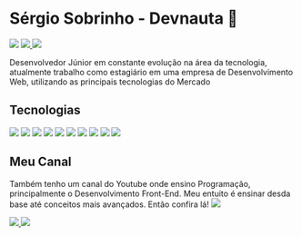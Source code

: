 # Sérgio Sobrinho - Devnauta 🚀

<p> 
  <a href="https://linkedin.com/in/sobrinhosergio" alt="Linkedin">
  <img src="https://img.shields.io/badge/LinkedIn-0077B5?style=for-the-badge&logo=linkedin&logoColor=white" /></a>

  <a href="https://www.instagram.com/sergiosob_/">
    <img src="https://img.shields.io/badge/Instagram-E4405F?style=for-the-badge&logo=instagram&logoColor=white">
  </a>

  <a href="https://www.facebook.com/sergio.sobrinho.9638/">
    <img src="https://img.shields.io/badge/Facebook-1877F2?style=for-the-badge&logo=facebook&logoColor=white">
  </a>
</p>


Desenvolvedor Júnior em constante evolução na área da tecnologia, atualmente trabalho como estagiário em uma empresa de Desenvolvimento Web, utilizando as principais tecnologias do Mercado

## Tecnologias

<p>
  <img src="https://img.shields.io/badge/HTML5-E34F26?style=for-the-badge&logo=html5&logoColor=white" />
  <img src="https://img.shields.io/badge/CSS3-1572B6?style=for-the-badge&logo=css3&logoColor=white" />
  <img src="https://img.shields.io/badge/JavaScript-F7DF1E?style=for-the-badge&logo=javascript&logoColor=black" />
  <img src="https://img.shields.io/badge/Sass-CC6699?style=for-the-badge&logo=sass&logoColor=white" />
  <img src="https://img.shields.io/badge/Bootstrap-563D7C?style=for-the-badge&logo=bootstrap&logoColor=white" />
  <img src="https://img.shields.io/badge/React-20232A?style=for-the-badge&logo=react&logoColor=61DAFB" />
  <img src="https://img.shields.io/badge/PHP-777BB4?style=for-the-badge&logo=php&logoColor=white" />
  <img src="https://img.shields.io/badge/MySQL-00000F?style=for-the-badge&logo=mysql&logoColor=white" />
  <img src="https://img.shields.io/badge/Git-E34F26?style=for-the-badge&logo=git&logoColor=white" />
  <img src="https://img.shields.io/badge/GitHub-100000?style=for-the-badge&logo=github&logoColor=white">
</p>

## Meu Canal

<p>
Também tenho um canal do Youtube onde ensino Programação, principalmente o Desenvolvimento Front-End. Meu entuito é ensinar desda base até conceitos mais avançados. Então confira lá!

<a  href="https://www.youtube.com/channel/UCUQwOsbR8hIKFPhvt_pM58w" >
<img  src="https://img.shields.io/badge/YouTube-FF0000?style=for-the-badge&logo=youtube&logoColor=white">
</a>
</p>

<a  href="https://github.com/sergiodevnauta/" >
<img  src="https://github-readme-stats.vercel.app/api?username=sergiodevnauta&theme=default">
</a>

<a  href="https://github.com/sergiodevnauta/" >
<img src="https://github-readme-stats.vercel.app/api/top-langs/?username=sergiodevnauta&hide=html&layout=compact&theme=default">
</a>

